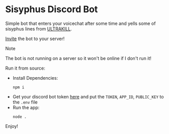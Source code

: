 # Sisyphus Discord Bot

Simple bot that enters your voicechat after some time and yells some of sisyphus lines from [ULTRAKILL](http://devilmayquake.com).

[Invite](https://discord.com/oauth2/authorize?client_id=1387053750832599212&permissions=40138854895440&integration_type=0&scope=bot) the bot to your server!

>[!NOTE]
> The bot is not running on a server so it won't be online
> if I don't run it!

Run it from source:
- Install Dependencies:
    ```
    npm i
    ```
- Get your discord bot token [here](https://discord.com/developers/applications) and put the `TOKEN`, `APP_ID`, `PUBLIC_KEY` to the `.env` file
- Run the app:
    ```
    node .
    ```

Enjoy!
